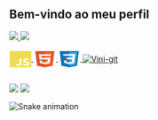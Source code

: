 ## Bem-vindo ao meu perfil
<div align="left">
  <a href="https://github.com/viniciusxsousa">
  <img height="180em" src="https://github-readme-stats.vercel.app/api?username=viniciusxsousa&show_icons=true&theme=vue&include_all_commits=true&count_private=true&hide_rank=true"/>
  <img height="180em" src="https://github-readme-stats.vercel.app/api/top-langs/?username=viniciusxsousa&layout=compact&langs_count=7&theme=vue"/>
</div>
<div style="display: inline_block"><br>
  <img align="center" alt="Vini-Js" height="30" width="40" src="https://raw.githubusercontent.com/devicons/devicon/master/icons/javascript/javascript-plain.svg">
  <img align="center" alt="Vini-HTML" height="30" width="40" src="https://raw.githubusercontent.com/devicons/devicon/master/icons/html5/html5-original.svg">
  <img align="center" alt="Vini-CSS" height="30" width="40" src="https://raw.githubusercontent.com/devicons/devicon/master/icons/css3/css3-original.svg">
  <img align="center" alt="Vini-git" height="30" width="40" src="https://cdn.jsdelivr.net/gh/devicons/devicon/icons/github/github-original.svg">
</div>
  
##
<div>
  <a href="https://www.linkedin.com/in/viniciusxsousa/" target="_blank"><img src="https://img.shields.io/badge/LinkedIn-0077B5?style=for-the-badge&logo=linkedin&logoColor=white"></a>
  <a href="https://www.vscd.com.br" target="_blank"><img src="https://img.shields.io/badge/website-000000?style=for-the-badge&logo=About.me&logoColor=white"></a>
  
  ![Snake animation](https://github.com/viniciusxsousa/viniciusxsousa/blob/output/github-contribution-grid-snake.svg)
</div>  
